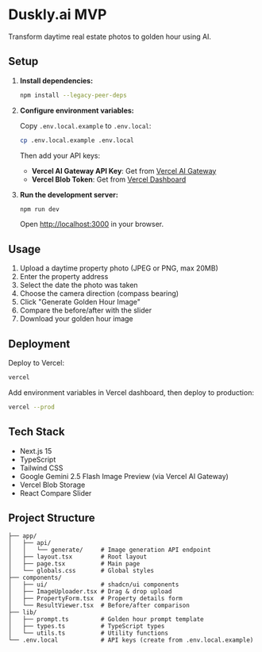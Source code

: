 # Duskly.ai MVP

Transform daytime real estate photos to golden hour using AI.

## Setup

1. **Install dependencies:**
   ```bash
   npm install --legacy-peer-deps
   ```

2. **Configure environment variables:**
   
   Copy `.env.local.example` to `.env.local`:
   ```bash
   cp .env.local.example .env.local
   ```
   
   Then add your API keys:
   - **Vercel AI Gateway API Key**: Get from [Vercel AI Gateway](https://vercel.com/account/ai-gateway)
   - **Vercel Blob Token**: Get from [Vercel Dashboard](https://vercel.com/dashboard/stores)

3. **Run the development server:**
   ```bash
   npm run dev
   ```

   Open [http://localhost:3000](http://localhost:3000) in your browser.

## Usage

1. Upload a daytime property photo (JPEG or PNG, max 20MB)
2. Enter the property address
3. Select the date the photo was taken
4. Choose the camera direction (compass bearing)
5. Click "Generate Golden Hour Image"
6. Compare the before/after with the slider
7. Download your golden hour image

## Deployment

Deploy to Vercel:

```bash
vercel
```

Add environment variables in Vercel dashboard, then deploy to production:

```bash
vercel --prod
```

## Tech Stack

- Next.js 15
- TypeScript
- Tailwind CSS
- Google Gemini 2.5 Flash Image Preview (via Vercel AI Gateway)
- Vercel Blob Storage
- React Compare Slider

## Project Structure

```
├── app/
│   ├── api/
│   │   └── generate/     # Image generation API endpoint
│   ├── layout.tsx        # Root layout
│   ├── page.tsx          # Main page
│   └── globals.css       # Global styles
├── components/
│   ├── ui/               # shadcn/ui components
│   ├── ImageUploader.tsx # Drag & drop upload
│   ├── PropertyForm.tsx  # Property details form
│   └── ResultViewer.tsx  # Before/after comparison
├── lib/
│   ├── prompt.ts         # Golden hour prompt template
│   ├── types.ts          # TypeScript types
│   └── utils.ts          # Utility functions
└── .env.local            # API keys (create from .env.local.example)
```